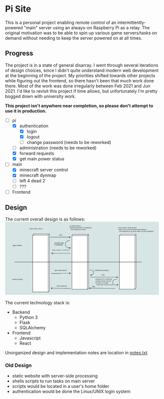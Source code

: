 # Pi Site

This is a personal project enabling remote control of an intermittently-powered "main" server using an always-on Raspberry Pi as a relay. The original motivation was to be able to spin up various game servers/tasks on demand without needing to keep the server powered on at all times.

## Progress

The project is in a state of general disarray. I went through several iterations of design choices, since I didn't quite understand modern web development at the beginning of the project. My priorities shifted towards other projects while figuring out the frontend, so there hasn't been that much work done there. Most of the work was done irregularly between Feb 2021 and Jun 2021. I'd like to revisit this project if time allows, but unfortunately I'm pretty bogged down with university work.

**This project isn't anywhere near completion, so please don't attempt to use it in production.**

- [ ] pi
  - [x] authentication
    - [x] login
    - [x] logout
    - [ ] change password (needs to be reworked)
  - [ ] administration (needs to be reworked)
  - [x] forward requests
  - [x] get main power status
- [ ] main 
  - [x] minecraft server control
  - [x] minecraft dynmap
  - [ ] left 4 dead 2
  - [ ] ???
- [ ] Frontend

## Design 

The current overall design is as follows:
![Basic Deployment-esque Diagram](diagrams/ajax.png)

The current technology stack is:
- Backend
  - Python 3
  - Flask
  - SQLAlchemy
- Frontend
  - Javascript 
  - React

Unorganized design and implementation notes are location in [notes.txt](notes.txt)

### Old Design

- static website with server-side processing
- shells scripts to run tasks on main server
- scripts would be located in a user's home folder
- authentication would be done the Linux/UNIX login system